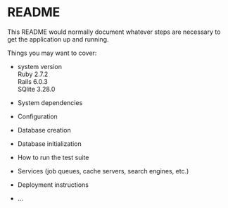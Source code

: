 # README

This README would normally document whatever steps are necessary to get the
application up and running.

Things you may want to cover:

* system version  
Ruby 2.7.2  
Rails 6.0.3  
SQlite 3.28.0

* System dependencies

* Configuration

* Database creation

* Database initialization

* How to run the test suite

* Services (job queues, cache servers, search engines, etc.)

* Deployment instructions

* ...

